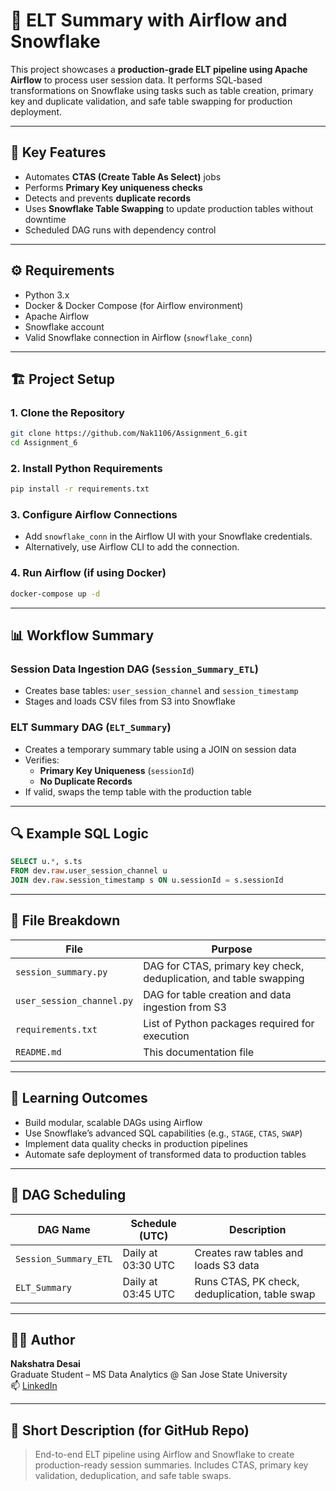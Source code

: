 # 🧾 ELT Summary with Airflow and Snowflake

This project showcases a **production-grade ELT pipeline using Apache Airflow** to process user session data. It performs SQL-based transformations on Snowflake using tasks such as table creation, primary key and duplicate validation, and safe table swapping for production deployment.

---

## 🚀 Key Features

- Automates **CTAS (Create Table As Select)** jobs  
- Performs **Primary Key uniqueness checks**  
- Detects and prevents **duplicate records**  
- Uses **Snowflake Table Swapping** to update production tables without downtime  
- Scheduled DAG runs with dependency control  

---

## ⚙️ Requirements

- Python 3.x  
- Docker & Docker Compose (for Airflow environment)  
- Apache Airflow  
- Snowflake account  
- Valid Snowflake connection in Airflow (`snowflake_conn`)  

---

## 🏗️ Project Setup

### 1. Clone the Repository

```bash
git clone https://github.com/Nak1106/Assignment_6.git
cd Assignment_6
```

### 2. Install Python Requirements

```bash
pip install -r requirements.txt
```

### 3. Configure Airflow Connections

- Add `snowflake_conn` in the Airflow UI with your Snowflake credentials.  
- Alternatively, use Airflow CLI to add the connection.

### 4. Run Airflow (if using Docker)

```bash
docker-compose up -d
```

---

## 📊 Workflow Summary

### Session Data Ingestion DAG (`Session_Summary_ETL`)
- Creates base tables: `user_session_channel` and `session_timestamp`
- Stages and loads CSV files from S3 into Snowflake

### ELT Summary DAG (`ELT_Summary`)
- Creates a temporary summary table using a JOIN on session data
- Verifies:
  - **Primary Key Uniqueness** (`sessionId`)
  - **No Duplicate Records**
- If valid, swaps the temp table with the production table

---

## 🔍 Example SQL Logic

```sql
SELECT u.*, s.ts
FROM dev.raw.user_session_channel u
JOIN dev.raw.session_timestamp s ON u.sessionId = s.sessionId
```

---

## 📁 File Breakdown

| File                        | Purpose                                                                 |
|-----------------------------|-------------------------------------------------------------------------|
| `session_summary.py`        | DAG for CTAS, primary key check, deduplication, and table swapping      |
| `user_session_channel.py`   | DAG for table creation and data ingestion from S3                       |
| `requirements.txt`          | List of Python packages required for execution                          |
| `README.md`                 | This documentation file                                                 |

---

## 🧠 Learning Outcomes

- Build modular, scalable DAGs using Airflow  
- Use Snowflake’s advanced SQL capabilities (e.g., `STAGE`, `CTAS`, `SWAP`)  
- Implement data quality checks in production pipelines  
- Automate safe deployment of transformed data to production tables  

---

## 📅 DAG Scheduling

| DAG Name              | Schedule (UTC)     | Description                                     |
|-----------------------|--------------------|-------------------------------------------------|
| `Session_Summary_ETL` | Daily at 03:30 UTC | Creates raw tables and loads S3 data            |
| `ELT_Summary`         | Daily at 03:45 UTC | Runs CTAS, PK check, deduplication, table swap  |

---

## 👨‍💻 Author

**Nakshatra Desai**  
Graduate Student – MS Data Analytics @ San Jose State University  
📫 [LinkedIn](https://www.linkedin.com/in/nakshatra-desai-547a771b6/)

---

## 📌 Short Description (for GitHub Repo)

> End-to-end ELT pipeline using Airflow and Snowflake to create production-ready session summaries. Includes CTAS, primary key validation, deduplication, and safe table swaps.
